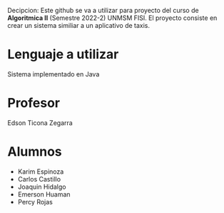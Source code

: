 Decipcion: Este github se va a utilizar para proyecto del curso de **Algoritmica II** (Semestre 2022-2) UNMSM FISI.
El proyecto consiste en crear un sistema similiar a un aplicativo de taxis.
# Lenguaje a utilizar
Sistema implementado en Java
# Profesor
Edson Ticona Zegarra
# Alumnos
- Karim Espinoza
- Carlos Castillo
- Joaquin Hidalgo
- Emerson Huaman
- Percy Rojas
